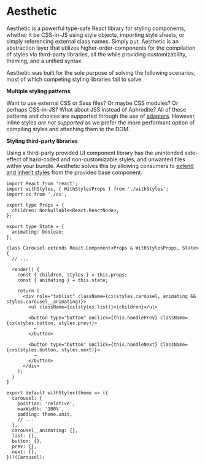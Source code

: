 # Aesthetic

Aesthetic is a powerful type-safe React library for styling components, whether it be CSS-in-JS
using style objects, importing style sheets, or simply referencing external class names. Simply put,
Aesthetic is an abstraction layer that utilizes higher-order-components for the compilation of
styles via third-party libraries, all the while providing customizability, theming, and a unified
syntax.

Aesthetic was built for the sole purpose of solving the following scenarios, most of which competing
styling libraries fail to solve.

**Multiple styling patterns**

Want to use external CSS or Sass files? Or maybe CSS modules? Or perhaps CSS-in-JS? What about JSS
instead of Aphrodite? All of these patterns and choices are supported through the use of
[adapters](./adapters/README.md). However, inline styles _are not supported_ as we prefer the more
performant option of compiling styles and attaching them to the DOM.

**Styling third-party libraries**

Using a third-party provided UI component library has the unintended side-effect of hard-coded and
non-customizable styles, and unwanted files within your bundle. Aesthetic solves this by allowing
consumers to [extend and inherit styles](./usage.md) from the provided base component.

```tsx
import React from 'react';
import withStyles, { WithStylesProps } from './withStyles';
import cx from './cx';

export type Props = {
  children: NonNullable<React.ReactNode>;
};

export type State = {
  animating: boolean;
};

class Carousel extends React.Component<Props & WithStylesProps, State> {
  // ...

  render() {
    const { children, styles } = this.props;
    const { animating } = this.state;

    return (
      <div role="tablist" className={cx(styles.carousel, animating && styles.carousel__animating)}>
        <ul className={cx(styles.list)}>{children}</ul>

        <button type="button" onClick={this.handlePrev} className={cx(styles.button, styles.prev)}>
          ←
        </button>

        <button type="button" onClick={this.handleNext} className={cxs(styles.button, styles.next)}>
          →
        </button>
      </div>
    );
  }
}

export default withStyles(theme => ({
  carousel: {
    position: 'relative',
    maxWidth: '100%',
    padding: theme.unit,
    // ...
  },
  carousel__animating: {},
  list: {},
  button: {},
  prev: {},
  next: {},
}))(Carousel);
```
